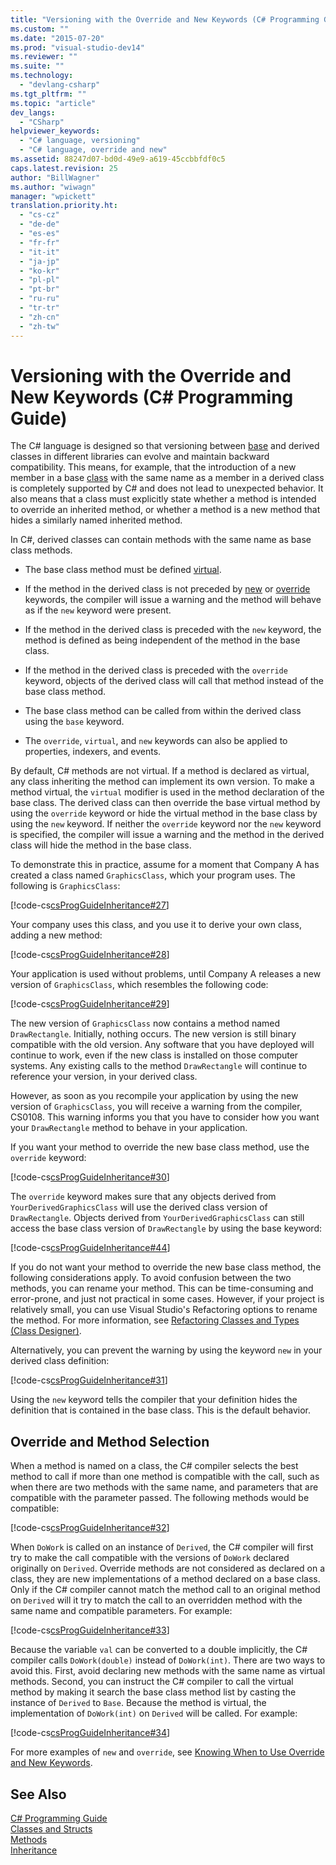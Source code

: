```yaml
---
title: "Versioning with the Override and New Keywords (C# Programming Guide) | Microsoft Docs"
ms.custom: ""
ms.date: "2015-07-20"
ms.prod: "visual-studio-dev14"
ms.reviewer: ""
ms.suite: ""
ms.technology: 
  - "devlang-csharp"
ms.tgt_pltfrm: ""
ms.topic: "article"
dev_langs: 
  - "CSharp"
helpviewer_keywords: 
  - "C# language, versioning"
  - "C# language, override and new"
ms.assetid: 88247d07-bd0d-49e9-a619-45ccbbfdf0c5
caps.latest.revision: 25
author: "BillWagner"
ms.author: "wiwagn"
manager: "wpickett"
translation.priority.ht: 
  - "cs-cz"
  - "de-de"
  - "es-es"
  - "fr-fr"
  - "it-it"
  - "ja-jp"
  - "ko-kr"
  - "pl-pl"
  - "pt-br"
  - "ru-ru"
  - "tr-tr"
  - "zh-cn"
  - "zh-tw"
---
```

# Versioning with the Override and New Keywords (C# Programming Guide)
The C# language is designed so that versioning between [base](../../../csharp/language-reference/keywords/base.md) and derived classes in different libraries can evolve and maintain backward compatibility. This means, for example, that the introduction of a new member in a base [class](../../../csharp/language-reference/keywords/class.md) with the same name as a member in a derived class is completely supported by C# and does not lead to unexpected behavior. It also means that a class must explicitly state whether a method is intended to override an inherited method, or whether a method is a new method that hides a similarly named inherited method.  
  
 In C#, derived classes can contain methods with the same name as base class methods.  
  
-   The base class method must be defined [virtual](../../../csharp/language-reference/keywords/virtual.md).  
  
-   If the method in the derived class is not preceded by [new](../../../csharp/language-reference/keywords/new.md) or [override](../../../csharp/language-reference/keywords/override.md) keywords, the compiler will issue a warning and the method will behave as if the `new` keyword were present.  
  
-   If the method in the derived class is preceded with the `new` keyword, the method is defined as being independent of the method in the base class.  
  
-   If the method in the derived class is preceded with the `override` keyword, objects of the derived class will call that method instead of the base class method.  
  
-   The base class method can be called from within the derived class using the `base` keyword.  
  
-   The `override`, `virtual`, and `new` keywords can also be applied to properties, indexers, and events.  
  
 By default, C# methods are not virtual. If a method is declared as virtual, any class inheriting the method can implement its own version. To make a method virtual, the `virtual` modifier is used in the method declaration of the base class. The derived class can then override the base virtual method by using the `override` keyword or hide the virtual method in the base class by using the `new` keyword. If neither the `override` keyword nor the `new` keyword is specified, the compiler will issue a warning and the method in the derived class will hide the method in the base class.  
  
 To demonstrate this in practice, assume for a moment that Company A has created a class named `GraphicsClass`, which your program uses. The following is `GraphicsClass`:  
  
 [!code-cs[csProgGuideInheritance#27](../../../csharp/programming-guide/classes-and-structs/codesnippet/CSharp/versioning-with-the-override-and-new-keywords_1.cs)]  
  
 Your company uses this class, and you use it to derive your own class, adding a new method:  
  
 [!code-cs[csProgGuideInheritance#28](../../../csharp/programming-guide/classes-and-structs/codesnippet/CSharp/versioning-with-the-override-and-new-keywords_2.cs)]  
  
 Your application is used without problems, until Company A releases a new version of `GraphicsClass`, which resembles the following code:  
  
 [!code-cs[csProgGuideInheritance#29](../../../csharp/programming-guide/classes-and-structs/codesnippet/CSharp/versioning-with-the-override-and-new-keywords_3.cs)]  
  
 The new version of `GraphicsClass` now contains a method named `DrawRectangle`. Initially, nothing occurs. The new version is still binary compatible with the old version. Any software that you have deployed will continue to work, even if the new class is installed on those computer systems. Any existing calls to the method `DrawRectangle` will continue to reference your version, in your derived class.  
  
 However, as soon as you recompile your application by using the new version of `GraphicsClass`, you will receive a warning from the compiler, CS0108. This warning informs you that you have to consider how you want your `DrawRectangle` method to behave in your application.  
  
 If you want your method to override the new base class method, use the `override` keyword:  
  
 [!code-cs[csProgGuideInheritance#30](../../../csharp/programming-guide/classes-and-structs/codesnippet/CSharp/versioning-with-the-override-and-new-keywords_4.cs)]  
  
 The `override` keyword makes sure that any objects derived from `YourDerivedGraphicsClass` will use the derived class version of `DrawRectangle`. Objects derived from `YourDerivedGraphicsClass` can still access the base class version of `DrawRectangle` by using the base keyword:  
  
 [!code-cs[csProgGuideInheritance#44](../../../csharp/programming-guide/classes-and-structs/codesnippet/CSharp/versioning-with-the-override-and-new-keywords_5.cs)]  
  
 If you do not want your method to override the new base class method, the following considerations apply. To avoid confusion between the two methods, you can rename your method. This can be time-consuming and error-prone, and just not practical in some cases. However, if your project is relatively small, you can use Visual Studio's Refactoring options to rename the method. For more information, see [Refactoring Classes and Types (Class Designer)](/visual-studio/ide/refactoring-classes-and-types-class-designer).  
  
 Alternatively, you can prevent the warning by using the keyword `new` in your derived class definition:  
  
 [!code-cs[csProgGuideInheritance#31](../../../csharp/programming-guide/classes-and-structs/codesnippet/CSharp/versioning-with-the-override-and-new-keywords_6.cs)]  
  
 Using the `new` keyword tells the compiler that your definition hides the definition that is contained in the base class. This is the default behavior.  
  
## Override and Method Selection  
 When a method is named on a class, the C# compiler selects the best method to call if more than one method is compatible with the call, such as when there are two methods with the same name, and parameters that are compatible with the parameter passed. The following methods would be compatible:  
  
 [!code-cs[csProgGuideInheritance#32](../../../csharp/programming-guide/classes-and-structs/codesnippet/CSharp/versioning-with-the-override-and-new-keywords_7.cs)]  
  
 When `DoWork` is called on an instance of `Derived`, the C# compiler will first try to make the call compatible with the versions of `DoWork` declared originally on `Derived`. Override methods are not considered as declared on a class, they are new implementations of a method declared on a base class. Only if the C# compiler cannot match the method call to an original method on `Derived` will it try to match the call to an overridden method with the same name and compatible parameters. For example:  
  
 [!code-cs[csProgGuideInheritance#33](../../../csharp/programming-guide/classes-and-structs/codesnippet/CSharp/versioning-with-the-override-and-new-keywords_8.cs)]  
  
 Because the variable `val` can be converted to a double implicitly, the C# compiler calls `DoWork(double)` instead of `DoWork(int)`. There are two ways to avoid this. First, avoid declaring new methods with the same name as virtual methods. Second, you can instruct the C# compiler to call the virtual method by making it search the base class method list by casting the instance of `Derived` to `Base`. Because the method is virtual, the implementation of `DoWork(int)` on `Derived` will be called. For example:  
  
 [!code-cs[csProgGuideInheritance#34](../../../csharp/programming-guide/classes-and-structs/codesnippet/CSharp/versioning-with-the-override-and-new-keywords_9.cs)]  
  
 For more examples of `new` and `override`, see [Knowing When to Use Override and New Keywords](../../../csharp/programming-guide/classes-and-structs/knowing-when-to-use-override-and-new-keywords.md).  
  
## See Also  
 [C# Programming Guide](../../../csharp/programming-guide/index.md)   
 [Classes and Structs](../../../csharp/programming-guide/classes-and-structs/index.md)   
 [Methods](../../../csharp/programming-guide/classes-and-structs/methods.md)   
 [Inheritance](../../../csharp/programming-guide/classes-and-structs/inheritance.md)
